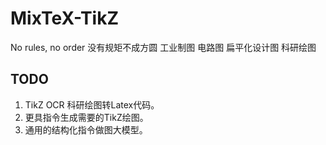 # MixTeX-TikZ
No rules, no order 没有规矩不成方圆 工业制图 电路图 扁平化设计图 科研绘图

## TODO
1. TikZ OCR 科研绘图转Latex代码。
2. 更具指令生成需要的TikZ绘图。
3. 通用的结构化指令做图大模型。
